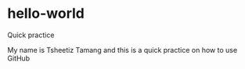 # hello-world
Quick practice

My name is Tsheetiz Tamang and this is a quick practice on how to use GitHub
